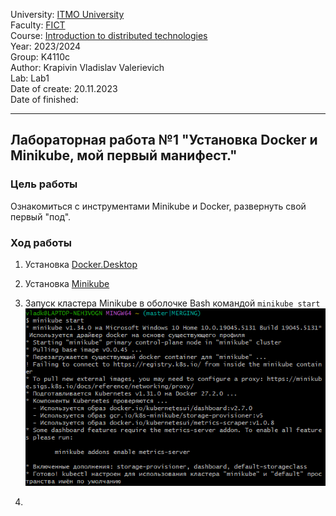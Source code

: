 University: [ITMO University](https://itmo.ru/ru/)\
Faculty: [FICT](https://fict.itmo.ru)\
Course: [Introduction to distributed technologies](https://github.com/itmo-ict-faculty/introduction-to-distributed-technologies)\
Year: 2023/2024\
Group: K4110c\
Author: Krapivin Vladislav Valerievich\
Lab: Lab1\
Date of create: 20.11.2023\
Date of finished:

___
## Лабораторная работа №1 "Установка Docker и Minikube, мой первый манифест."
### Цель работы
Ознакомиться с инструментами Minikube и Docker, развернуть свой первый "под".
### Ход работы
1. Установка [Docker.Desktop](https://www.docker.com/products/docker-desktop/)
   
2. Установка [Minikube](https://minikube.sigs.k8s.io/docs/start/)

3. Запуск кластера Minikube в оболочке Bash командой ``minikube start``
![Minikube](https://github.com/VladKrapivin/2024_2025-introduction_to_distributed_technologies-k4110c-krapivin_v_v/blob/main/lab_1/Minikube.png)
4. 
